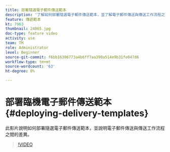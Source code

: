 ```yaml
---
title: 部署隨選電子郵件傳送範本
description: '了解如何部署隨選電子郵件傳送範本，並了解電子郵件傳送與傳送工作流程之間的差異。 '
feature: 傳遞範本
kt: 7963
thumbnail: 24065.jpg
doc-type: feature video
activity: use
team: TM
role: Administrator
level: Beginner
source-git-commit: f6bb16306773a4b6ff7aa390a514e9b31fe047d6
workflow-type: tm+mt
source-wordcount: '63'
ht-degree: 0%

---
```



# 部署臨機電子郵件傳送範本{#deploying-delivery-templates}

此影片說明如何部署隨選電子郵件傳送範本，並說明電子郵件傳送與傳送工作流程之間的差異。

>[!VIDEO](https://video.tv.adobe.com/v/24065?quality=12)
